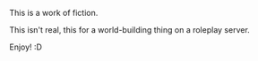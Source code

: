 This is a work of fiction. 

This isn't real, this for a world-building thing on a roleplay server. 

Enjoy! :D

